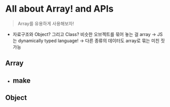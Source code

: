 # All about Array! and APIs

> Array를 유용하게 사용해보자! 

- 자료구조와 Object? 그리고 Class? 비슷한 오브젝트를 묶어 놓는 걸 array -> JS는 dynamically typed language! -> 다른 종류의 데이터도 array로 묶는 미친 짓 가능

###

## Array

- make
    - 


## Object
